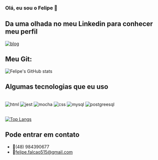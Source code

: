 ### Olá, eu sou o Felipe 👋

## Da uma olhada no meu Linkedin para conhecer meu perfil

[![blog](https://img.shields.io/badge/LinkedIn-0077B5?style=for-the-badge&logo=linkedin&logoColor=white)](https://www.linkedin.com/in/felipefal/)

## Meu Git:

![Felipe's GitHub stats](https://github-readme-stats.vercel.app/api?username=felipefalcao515&show_icons=true&theme=tokyonight)

## Algumas tecnologias que eu uso

<div style="display: inline_block"><br/>
    <img align="center" alt="html" src="https://img.shields.io/badge/HTML-239120?style=for-the-badge&logo=html5&logoColor=white" />
    <img align="center" alt="jest" src="https://img.shields.io/badge/Jest-323330?style=for-the-badge&logo=Jest&logoColor=white" />
    <img align="center" alt="mocha" src="https://img.shields.io/badge/mocha.js-323330?style=for-the-badge&logo=mocha&logoColor=Brown" />
    <img align="center" alt="css" src="https://img.shields.io/badge/CSS-239120?&style=for-the-badge&logo=css3&logoColor=white" />
    <img align="center" alt="mysql" src="https://img.shields.io/badge/MySQL-00000F?style=for-the-badge&logo=mysql&logoColor=white" />
    <img align="center" alt="postgreesql" src="https://img.shields.io/badge/PostgreSQL-316192?style=for-the-badge&logo=postgresql&logoColor=white" />
</div><br/>

[![Top Langs](https://github-readme-stats.vercel.app/api/top-langs/?username=felipefalcao515&&layout=compact)](https://github.com/anuraghazra/github-readme-stats)


## Pode entrar em contato
- 📲(48) 984390677
- 📧felipe.falcao515@gmail.com

